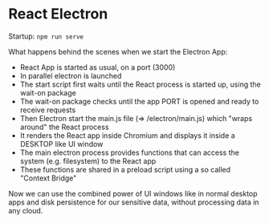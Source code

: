 # React Electron

Startup:
`npm run serve`

What happens behind the scenes when we start the Electron App:

- React App is started as usual, on a port (3000)
- In parallel electron is launched
- The start script first waits until the React process is started up, using the wait-on package
- The wait-on package checks until the app PORT is opened and ready to receive requests
- Then Electron start the main.js file (=> /electron/main.js) which "wraps around" the React process
- It renders the React app inside Chromium and displays it inside a DESKTOP like UI window
- The main electron process provides functions that can access the system (e.g. filesystem) to the React app
- These functions are shared in a preload script using a so called "Context Bridge"

Now we can use the combined power of UI windows like in normal desktop apps and disk persistence for our sensitive data, without processing data in any cloud.

